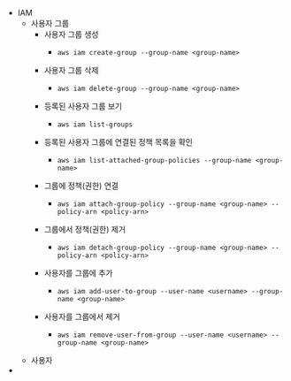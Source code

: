 - IAM
  - 사용자 그룹
    - 사용자 그룹 생성
      - ```shell
        aws iam create-group --group-name <group-name>
        ```
    - 사용자 그룹 삭제
      - ```shell
        aws iam delete-group --group-name <group-name>
        ```
    - 등록된 사용자 그룹 보기
      - ```shell
        aws iam list-groups
        ```
    - 등록된 사용자 그룹에 연결된 정책 목록을 확인
      - ```shell
        aws iam list-attached-group-policies --group-name <group-name>
        ```
    - 그룹에 정책(권한) 연결
      - ```shell
        aws iam attach-group-policy --group-name <group-name> --policy-arn <policy-arn>
        ```
    - 그룹에서 정책(권한) 제거
      - ```shell
        aws iam detach-group-policy --group-name <group-name> --policy-arn <policy-arn>
        ```
    - 사용자를 그룹에 추가
      - ```shell
        aws iam add-user-to-group --user-name <username> --group-name <group-name>
        ```
    - 사용자를 그룹에서 제거
      - ```shell
        aws iam remove-user-from-group --user-name <username> --group-name <group-name>
        ```
  - 사용자
-

